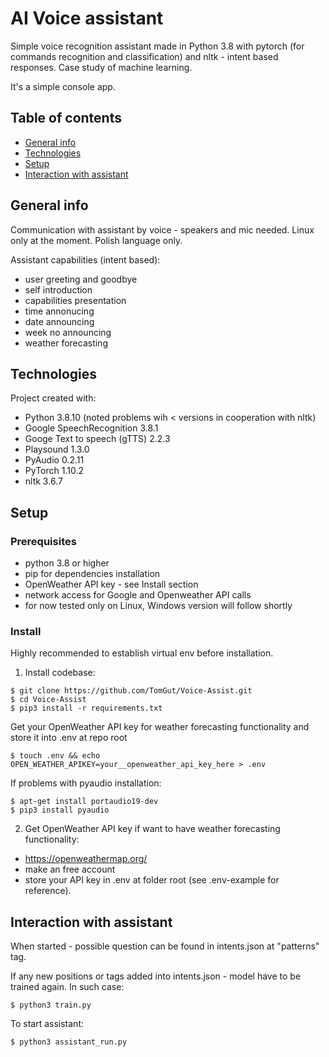 <h1>AI Voice assistant</h1>

Simple voice recognition assistant made in Python 3.8 with pytorch (for commands recognition and classification) and nltk - intent based responses.
Case study of machine learning.

It's a simple console app.

## Table of contents

* [General info](#general-info)
* [Technologies](#technologies)
* [Setup](#setup)
* [Interaction with assistant](#interaction-with-assistant)

## General info

Communication with assistant by voice - speakers and mic needed.
Linux only at the moment. 
Polish language only.

Assistant capabilities (intent based):

* user greeting and goodbye
* self introduction
* capabilities presentation
* time annonucing
* date announcing
* week no announcing
* weather forecasting

## Technologies

Project created with:

* Python 3.8.10 (noted problems wih < versions in cooperation with nltk)
* Google SpeechRecognition 3.8.1
* Googe Text to speech (gTTS) 2.2.3
* Playsound 1.3.0
* PyAudio 0.2.11
* PyTorch 1.10.2
* nltk 3.6.7


## Setup

### Prerequisites

* python 3.8 or higher
* pip for dependencies installation
* OpenWeather API key - see Install section
* network access for Google and Openweather API calls
* for now tested only on Linux, Windows version will follow shortly

### Install
Highly recommended to establish virtual env before installation.

1. Install codebase:

```
$ git clone https://github.com/TomGut/Voice-Assist.git
$ cd Voice-Assist
$ pip3 install -r requirements.txt
```

Get your OpenWeather API key for weather forecasting functionality and
store it into .env at repo root

```
$ touch .env && echo OPEN_WEATHER_APIKEY=your__openweather_api_key_here > .env
```

If problems with pyaudio installation:

```
$ apt-get install portaudio19-dev
$ pip3 install pyaudio
```

2. Get OpenWeather API key if want to have weather forecasting functionality:

* https://openweathermap.org/
* make an free account
* store your API key in .env at folder root (see .env-example for reference).


## Interaction with assistant

When started - possible question can be found in intents.json at "patterns" tag.

If any new positions or tags added into intents.json - model have to be trained again.
In such case:

```
$ python3 train.py
```

To start assistant:

```
$ python3 assistant_run.py
```
